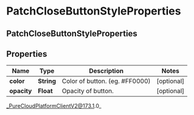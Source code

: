 # PatchCloseButtonStyleProperties

## PatchCloseButtonStyleProperties

## Properties

|Name | Type | Description | Notes|
|------------ | ------------- | ------------- | -------------|
| **color** | **String** | Color of button. (eg. #FF0000) | [optional] |
| **opacity** | **Float** | Opacity of button. | [optional] |



_PureCloudPlatformClientV2@173.1.0_
